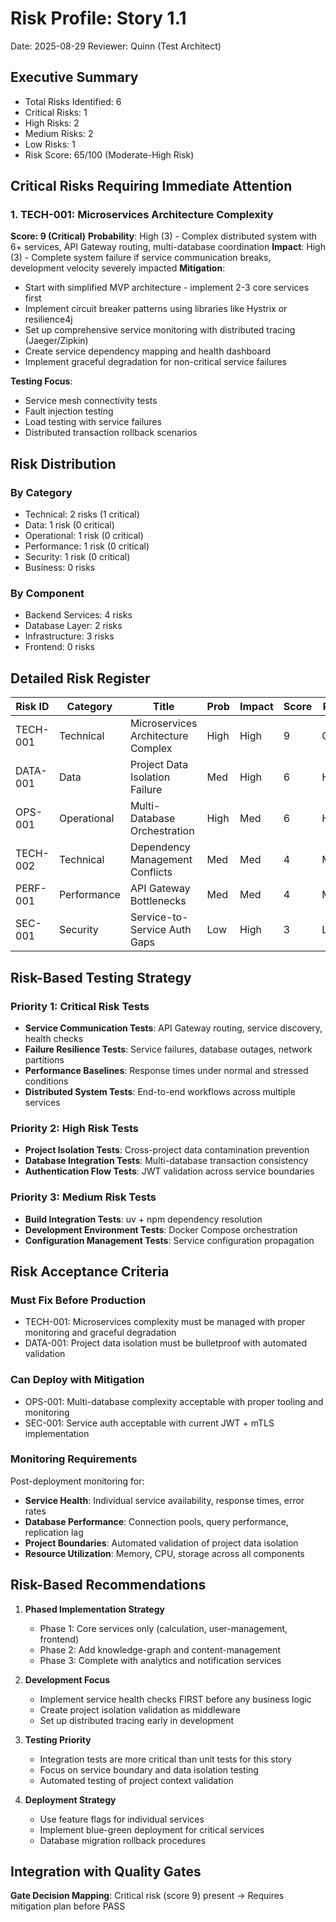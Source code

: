 # Risk Profile: Story 1.1

Date: 2025-08-29
Reviewer: Quinn (Test Architect)

## Executive Summary

- Total Risks Identified: 6
- Critical Risks: 1
- High Risks: 2  
- Medium Risks: 2
- Low Risks: 1
- Risk Score: 65/100 (Moderate-High Risk)

## Critical Risks Requiring Immediate Attention

### 1. TECH-001: Microservices Architecture Complexity

**Score: 9 (Critical)**
**Probability**: High (3) - Complex distributed system with 6+ services, API Gateway routing, multi-database coordination
**Impact**: High (3) - Complete system failure if service communication breaks, development velocity severely impacted
**Mitigation**:
- Start with simplified MVP architecture - implement 2-3 core services first
- Implement circuit breaker patterns using libraries like Hystrix or resilience4j
- Set up comprehensive service monitoring with distributed tracing (Jaeger/Zipkin)
- Create service dependency mapping and health dashboard
- Implement graceful degradation for non-critical service failures

**Testing Focus**: 
- Service mesh connectivity tests
- Fault injection testing
- Load testing with service failures
- Distributed transaction rollback scenarios

## Risk Distribution

### By Category
- Technical: 2 risks (1 critical)
- Data: 1 risk (0 critical)
- Operational: 1 risk (0 critical)
- Performance: 1 risk (0 critical)
- Security: 1 risk (0 critical)
- Business: 0 risks

### By Component
- Backend Services: 4 risks
- Database Layer: 2 risks
- Infrastructure: 3 risks
- Frontend: 0 risks

## Detailed Risk Register

| Risk ID   | Category | Title                              | Prob | Impact | Score | Priority |
|-----------|----------|------------------------------------|------|--------|-------|----------|
| TECH-001  | Technical| Microservices Architecture Complex | High | High   | 9     | Critical |
| DATA-001  | Data     | Project Data Isolation Failure    | Med  | High   | 6     | High     |
| OPS-001   | Operational| Multi-Database Orchestration     | High | Med    | 6     | High     |
| TECH-002  | Technical| Dependency Management Conflicts    | Med  | Med    | 4     | Medium   |
| PERF-001  | Performance| API Gateway Bottlenecks          | Med  | Med    | 4     | Medium   |
| SEC-001   | Security | Service-to-Service Auth Gaps      | Low  | High   | 3     | Low      |

## Risk-Based Testing Strategy

### Priority 1: Critical Risk Tests
- **Service Communication Tests**: API Gateway routing, service discovery, health checks
- **Failure Resilience Tests**: Service failures, database outages, network partitions
- **Performance Baselines**: Response times under normal and stressed conditions
- **Distributed System Tests**: End-to-end workflows across multiple services

### Priority 2: High Risk Tests
- **Project Isolation Tests**: Cross-project data contamination prevention
- **Database Integration Tests**: Multi-database transaction consistency
- **Authentication Flow Tests**: JWT validation across service boundaries

### Priority 3: Medium Risk Tests
- **Build Integration Tests**: uv + npm dependency resolution
- **Development Environment Tests**: Docker Compose orchestration
- **Configuration Management Tests**: Service configuration propagation

## Risk Acceptance Criteria

### Must Fix Before Production
- TECH-001: Microservices complexity must be managed with proper monitoring and graceful degradation
- DATA-001: Project data isolation must be bulletproof with automated validation

### Can Deploy with Mitigation
- OPS-001: Multi-database complexity acceptable with proper tooling and monitoring
- SEC-001: Service auth acceptable with current JWT + mTLS implementation

### Monitoring Requirements

Post-deployment monitoring for:
- **Service Health**: Individual service availability, response times, error rates
- **Database Performance**: Connection pools, query performance, replication lag
- **Project Boundaries**: Automated validation of project data isolation
- **Resource Utilization**: Memory, CPU, storage across all components

## Risk-Based Recommendations

1. **Phased Implementation Strategy**
   - Phase 1: Core services only (calculation, user-management, frontend)
   - Phase 2: Add knowledge-graph and content-management
   - Phase 3: Complete with analytics and notification services

2. **Development Focus**
   - Implement service health checks FIRST before any business logic
   - Create project isolation validation as middleware
   - Set up distributed tracing early in development

3. **Testing Priority**
   - Integration tests are more critical than unit tests for this story
   - Focus on service boundary and data isolation testing
   - Automated testing of project context validation

4. **Deployment Strategy**
   - Use feature flags for individual services
   - Implement blue-green deployment for critical services
   - Database migration rollback procedures

## Integration with Quality Gates

**Gate Decision Mapping**: Critical risk (score 9) present → Requires mitigation plan before PASS